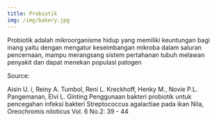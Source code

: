 ```yaml
---
title: Probiotik
img: /img/bakery.jpg
---
```


Probiotik adalah mikroorganisme hidup yang memiliki keuntungan bagi inang yaitu dengan mengatur keseimbangan mikroba dalam saluran pencernaan, mampu merangsang sistem pertahanan tubuh melawan penyakit dan dapat menekan populasi patogen

Source:

Aisin U. i, Reiny A. Tumbol, Reni L. Kreckhoff, Henky M., Novie P.L. Pangemanan, Elvi L. Ginting Penggunaan bakteri probiotik untuk pencegahan infeksi bakteri Streptococcus agalactiae pada ikan Nila, Oreochromis niloticus Vol. 6 No.2: 39 - 44
